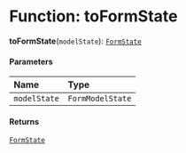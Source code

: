 # Function: toFormState

**toFormState**(`modelState`): [`FormState`](/en/auto-docs/form/interfaces/FormState.md)

#### Parameters

| Name | Type |
| :------ | :------ |
| `modelState` | `FormModelState` |

#### Returns

[`FormState`](/en/auto-docs/form/interfaces/FormState.md)
